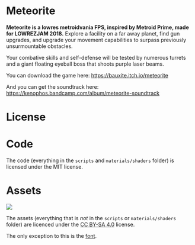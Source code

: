 # Meteorite
**Meteorite is a lowres metroidvania FPS, inspired by Metroid Prime, made for LOWREZJAM 2018.** Explore a facility on a far away planet, find gun upgrades, and upgrade your movement capabilities to surpass previously unsurmountable obstacles.

Your combative skills and self-defense will be tested by numerous turrets and a giant floating eyeball boss that shoots purple laser beams.

You can download the game here: https://bauxite.itch.io/meteorite

And you can get the soundtrack here: https://kenophos.bandcamp.com/album/meteorite-soundtrack

# License

# Code

The code (everything in the `scripts` and `materials/shaders` folder) is licensed under the MIT license.

# Assets

![](https://licensebuttons.net/l/by-sa/4.0/88x31.png)

The assets (everything that is *not* in the `scripts` or `materials/shaders` folder) are licenced under the [CC BY-SA 4.0](https://creativecommons.org/licenses/by-sa/4.0/) license.

The only exception to this is the [font](http://www.miniml.com/fonts/uni0553/index.html).
